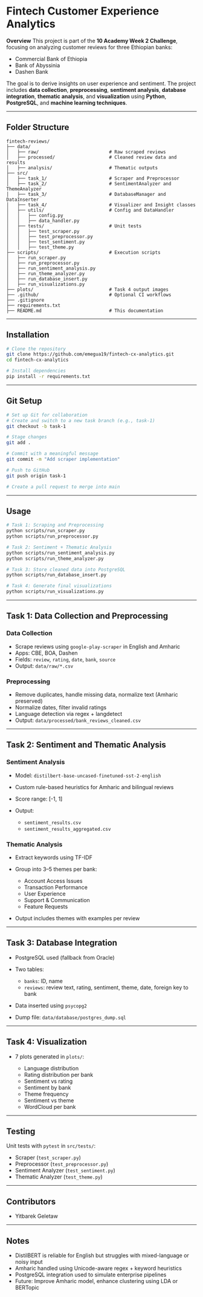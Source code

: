 # **Fintech Customer Experience Analytics**

**Overview**
This project is part of the **10 Academy Week 2 Challenge**, focusing on analyzing customer reviews for three Ethiopian banks:

* Commercial Bank of Ethiopia
* Bank of Abyssinia
* Dashen Bank

The goal is to derive insights on user experience and sentiment. The project includes **data collection**, **preprocessing**, **sentiment analysis**, **database integration**, **thematic analysis**, and **visualization** using **Python**, **PostgreSQL**, and **machine learning techniques**.

---

## **Folder Structure**

```plaintext
fintech-reviews/
├── data/
│   ├── raw/                          # Raw scraped reviews
│   ├── processed/                    # Cleaned review data and results
│   ├── analysis/                     # Thematic outputs
├── src/
│   ├── task_1/                       # Scraper and Preprocessor
│   ├── task_2/                       # SentimentAnalyzer and ThemeAnalyzer
│   ├── task_3/                       # DatabaseManager and DataInserter
│   ├── task_4/                       # Visualizer and Insight classes
│   ├── utils/                        # Config and DataHandler
│   │   ├── config.py
│   │   ├── data_handler.py
│   ├── tests/                        # Unit tests
│   │   ├── test_scraper.py
│   │   ├── test_preprocessor.py
│   │   ├── test_sentiment.py
│   │   ├── test_theme.py
├── scripts/                          # Execution scripts
│   ├── run_scraper.py
│   ├── run_preprocessor.py
│   ├── run_sentiment_analysis.py
│   ├── run_theme_analyzer.py
│   ├── run_database_insert.py
│   ├── run_visualizations.py
├── plots/                            # Task 4 output images
├── .github/                          # Optional CI workflows
├── .gitignore
├── requirements.txt
├── README.md                         # This documentation
```

---

## **Installation**

```bash
# Clone the repository
git clone https://github.com/emegua19/fintech-cx-analytics.git
cd fintech-cx-analytics

# Install dependencies
pip install -r requirements.txt
```

---

## **Git Setup**

```bash
# Set up Git for collaboration
# Create and switch to a new task branch (e.g., task-1)
git checkout -b task-1

# Stage changes
git add .

# Commit with a meaningful message
git commit -m "Add scraper implementation"

# Push to GitHub
git push origin task-1

# Create a pull request to merge into main
```

---

## **Usage**

```bash
# Task 1: Scraping and Preprocessing
python scripts/run_scraper.py
python scripts/run_preprocessor.py

# Task 2: Sentiment + Thematic Analysis
python scripts/run_sentiment_analysis.py
python scripts/run_theme_analyzer.py

# Task 3: Store cleaned data into PostgreSQL
python scripts/run_database_insert.py

# Task 4: Generate final visualizations
python scripts/run_visualizations.py
```

---

## **Task 1: Data Collection and Preprocessing**

### **Data Collection**

* Scrape reviews using `google-play-scraper` in English and Amharic
* Apps: CBE, BOA, Dashen
* Fields: `review`, `rating`, `date`, `bank`, `source`
* Output: `data/raw/*.csv`

### **Preprocessing**

* Remove duplicates, handle missing data, normalize text (Amharic preserved)
* Normalize dates, filter invalid ratings
* Language detection via regex + langdetect
* Output: `data/processed/bank_reviews_cleaned.csv`

---

## **Task 2: Sentiment and Thematic Analysis**

### **Sentiment Analysis**

* Model: `distilbert-base-uncased-finetuned-sst-2-english`
* Custom rule-based heuristics for Amharic and bilingual reviews
* Score range: \[-1, 1]
* Output:

  * `sentiment_results.csv`
  * `sentiment_results_aggregated.csv`

### **Thematic Analysis**

* Extract keywords using TF-IDF
* Group into 3–5 themes per bank:

  * Account Access Issues
  * Transaction Performance
  * User Experience
  * Support & Communication
  * Feature Requests
* Output includes themes with examples per review

---

## **Task 3: Database Integration**

* PostgreSQL used (fallback from Oracle)
* Two tables:

  * `banks`: ID, name
  * `reviews`: review text, rating, sentiment, theme, date, foreign key to bank
* Data inserted using `psycopg2`
* Dump file: `data/database/postgres_dump.sql`

---

## **Task 4: Visualization**

* 7 plots generated in `plots/`:

  * Language distribution
  * Rating distribution per bank
  * Sentiment vs rating
  * Sentiment by bank
  * Theme frequency
  * Sentiment vs theme
  * WordCloud per bank

---

## **Testing**

Unit tests with `pytest` in `src/tests/`:

* Scraper (`test_scraper.py`)
* Preprocessor (`test_preprocessor.py`)
* Sentiment Analyzer (`test_sentiment.py`)
* Thematic Analyzer (`test_theme.py`)

---

## **Contributors**

* Yitbarek Geletaw

---

## **Notes**

* DistilBERT is reliable for English but struggles with mixed-language or noisy input
* Amharic handled using Unicode-aware regex + keyword heuristics
* PostgreSQL integration used to simulate enterprise pipelines
* Future: Improve Amharic model, enhance clustering using LDA or BERTopic
